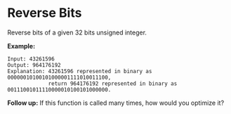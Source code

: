 # Reverse Bits

Reverse bits of a given 32 bits unsigned integer.

__Example:__

```
Input: 43261596
Output: 964176192
Explanation: 43261596 represented in binary as 00000010100101000001111010011100,
             return 964176192 represented in binary as 00111001011110000010100101000000.
```

__Follow up:__
If this function is called many times, how would you optimize it?